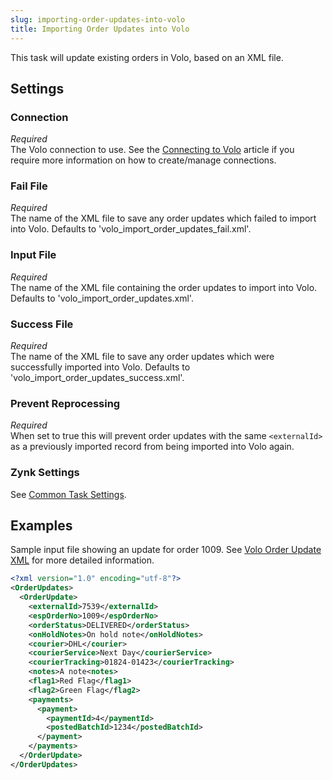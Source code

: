 ```yaml
---
slug: importing-order-updates-into-volo
title: Importing Order Updates into Volo
---
```

This task will update existing orders in Volo, based on an XML file.

## Settings
### Connection
_Required_  
The Volo connection to use. See the [Connecting to Volo](connecting-to-volo) article if you require more information on how to create/manage connections.

### Fail File
_Required_  
The name of the XML file to save any order updates which failed to import into Volo. Defaults to 'volo_import_order_updates_fail.xml'.

### Input File
_Required_  
The name of the XML file containing the order updates to import into Volo. Defaults to 'volo_import_order_updates.xml'.

### Success File
_Required_  
The name of the XML file to save any order updates which were successfully imported into Volo. Defaults to 'volo_import_order_updates_success.xml'.

### Prevent Reprocessing
_Required_  
When set to true this will prevent order updates with the same `<externalId>` as a previously imported record from being imported into Volo again.

### Zynk Settings
See [Common Task Settings](common-task-settings).

## Examples
Sample input file showing an update for order 1009. See [Volo Order Update XML](volo-order-update-xml) for more detailed information.
```xml
<?xml version="1.0" encoding="utf-8"?>
<OrderUpdates>
  <OrderUpdate>
    <externalId>7539</externalId>
    <espOrderNo>1009</espOrderNo>
    <orderStatus>DELIVERED</orderStatus>
    <onHoldNotes>On hold note</onHoldNotes>
    <courier>DHL</courier>
    <courierService>Next Day</courierService>
    <courierTracking>01824-01423</courierTracking>
    <notes>A note<notes>
    <flag1>Red Flag</flag1>
    <flag2>Green Flag</flag2>
    <payments>
      <payment>
        <paymentId>4</paymentId>
        <postedBatchId>1234</postedBatchId>
      </payment>
    </payments>
  </OrderUpdate>
</OrderUpdates>
```